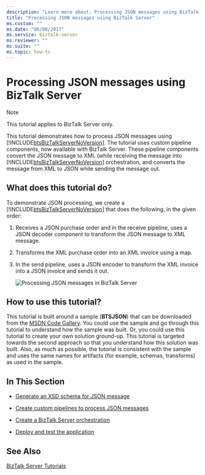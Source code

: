 ```yaml
---
description: "Learn more about: Processing JSON messages using BizTalk Server"
title: "Processing JSON messages using BizTalk Server"
ms.custom: ""
ms.date: "06/08/2017"
ms.service: biztalk-server
ms.reviewer: ""
ms.suite: ""
ms.topic: how-to
---
```

# Processing JSON messages using BizTalk Server
> [!NOTE]
>  This tutorial applies to BizTalk Server only.

 This tutorial demonstrates how to process JSON messages using [!INCLUDE[btsBizTalkServerNoVersion](../includes/btsbiztalkservernoversion-md.md)]. The tutorial uses custom pipeline components, now available with BizTalk Server. These pipeline components convert the JSON message to XML (while receiving the message into [!INCLUDE[btsBizTalkServerNoVersion](../includes/btsbiztalkservernoversion-md.md)] orchestration, and converts the message from XML to JSON while sending the message out.

## What does this tutorial do?
 To demonstrate JSON processing, we create a [!INCLUDE[btsBizTalkServerNoVersion](../includes/btsbiztalkservernoversion-md.md)] that does the following, in the given order:

1. Receives a JSON purchase order and in the receive pipeline, uses a JSON decoder component to transform the JSON message to XML message.

2. Transforms the XML purchase order into an XML invoice using a map.

3. In the send pipeline, uses a JSON encoder to transform the XML invoice into a JSON invoice and sends it out.

   ![Processing JSON messages in BizTalk Server](../core/media/btsjson-flow.png "BTSJSON_Flow")

## How to use this tutorial?
 This tutorial is built around a sample (**BTSJSON**) that can be downloaded from the [MSDN Code Gallery](/samples/browse/). You could use the sample and go through this tutorial to understand how the sample was built. Or, you could use this tutorial to create your own solution ground-up. This tutorial is targeted towards the second approach so that you understand how this solution was built. Also, as much as possible, the tutorial is consistent with the sample and uses the same names for artifacts (for example, schemas, transforms) as used in the sample.

## In This Section

-   [Generate an XSD schema for JSON message](../core/generate-an-xsd-schema-for-json-message.md)

-   [Create custom pipelines to process JSON messages](../core/create-custom-pipelines-to-process-json-messages.md)

-   [Create a BizTalk Server orchestration](../core/create-a-biztalk-server-orchestration.md)

-   [Deploy and test the application](../core/deploy-and-test-the-application.md)

## See Also
 [BizTalk Server Tutorials](../core/biztalk-server-tutorials.md)
